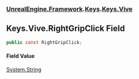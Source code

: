 ### [UnrealEngine.Framework](./UnrealEngine-Framework.md 'UnrealEngine.Framework').[Keys](./Keys.md 'UnrealEngine.Framework.Keys').[Keys.Vive](./Keys-Vive.md 'UnrealEngine.Framework.Keys.Vive')
## Keys.Vive.RightGripClick Field
  
```csharp
public const RightGripClick;
```
#### Field Value
[System.String](https://docs.microsoft.com/en-us/dotnet/api/System.String 'System.String')  
